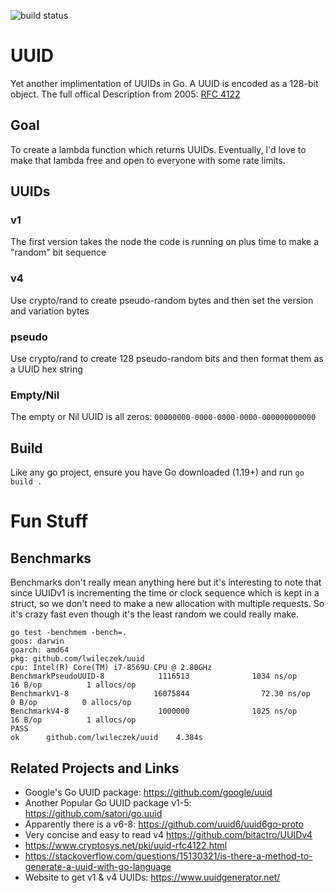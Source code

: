 ![build status](https://github.com/lwileczek/uuid/actions/workflows/basic.yml/badge.svg)
# UUID
Yet another implimentation of UUIDs in Go.
A UUID is encoded as a 128-bit object. The full offical Description from 2005: [RFC 4122]


## Goal
To create a lambda function which returns UUIDs.
Eventually, I'd love to make that lambda free and open to everyone with some rate limits.

## UUIDs
### v1
The first version takes the node the code is running on plus time to make a "random" bit sequence
### v4
Use crypto/rand to create pseudo-random bytes and then set the version and variation bytes
### pseudo 
Use crypto/rand to create 128 pseudo-random bits and then format them as a UUID hex string
### Empty/Nil
The empty or Nil UUID is all zeros: `00000000-0000-0000-0000-000000000000`

## Build
Like any go project, ensure you have Go downloaded (1.19+) and run `go build .`

# Fun Stuff
## Benchmarks
Benchmarks don't really mean anything here but it's interesting to note that since UUIDv1 is incrementing
the time or clock sequence which is kept in a struct, so we don't need to make a new allocation with multiple
requests. So it's crazy fast even though it's the least random we could really make.

```
go test -benchmem -bench=. 
goos: darwin
goarch: amd64
pkg: github.com/lwileczek/uuid
cpu: Intel(R) Core(TM) i7-8569U CPU @ 2.80GHz
BenchmarkPseudoUUID-8            1116513              1034 ns/op              16 B/op          1 allocs/op
BenchmarkV1-8                   16075844                72.30 ns/op            0 B/op          0 allocs/op
BenchmarkV4-8                    1000000              1025 ns/op              16 B/op          1 allocs/op
PASS
ok      github.com/lwileczek/uuid    4.384s
```

## Related Projects and Links
  - Google's Go UUID package: https://github.com/google/uuid
  - Another Popular Go UUID package v1-5: https://github.com/satori/go.uuid
  - Apparently there is a v6-8: https://github.com/uuid6/uuid6go-proto
  - Very concise and easy to read v4 https://github.com/bitactro/UUIDv4
  - https://www.cryptosys.net/pki/uuid-rfc4122.html
  - https://stackoverflow.com/questions/15130321/is-there-a-method-to-generate-a-uuid-with-go-language
  - Website to get v1 & v4 UUIDs: https://www.uuidgenerator.net/


[RFC 4122]: https://www.rfc-editor.org/rfc/rfc4122

